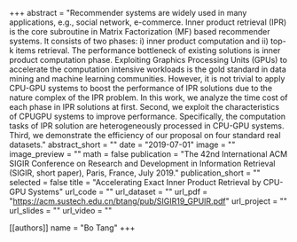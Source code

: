 +++
abstract = "Recommender systems are widely used in many applications, e.g., social network, e-commerce. Inner product retrieval (IPR) is the core subroutine in Matrix Factorization (MF) based recommender systems. It consists of two phases: i) inner product computation and ii) top-k items retrieval. The performance bottleneck of existing solutions is inner product computation phase. Exploiting Graphics Processing Units (GPUs) to accelerate the computation intensive workloads is the gold standard in data mining and machine learning communities. However, it is not trivial to apply CPU-GPU systems to boost the performance of IPR solutions due to the nature complex of the IPR problem. In this work, we analyze the time cost of each phase in IPR solutions at first. Second, we exploit the characteristics of CPUGPU systems to improve performance. Specifically, the computation tasks of IPR solution are heterogeneously processed in CPU-GPU systems. Third, we demonstrate the efficiency of our proposal on four standard real datasets."
abstract_short = ""
date = "2019-07-01"
image = ""
image_preview = ""
math = false
publication = "The 42nd International ACM SIGIR Conference on Research and Development in Information Retrieval (SIGIR, short paper), Paris, France, July 2019."
publication_short = ""
selected = false
title = "Accelerating Exact Inner Product Retrieval by CPU-GPU Systems"
url_code = ""
url_dataset = ""
url_pdf = "https://acm.sustech.edu.cn/btang/pub/SIGIR19_GPUIR.pdf"
url_project = ""
url_slides = ""
url_video = ""

[[authors]]
    name = "Bo Tang"
+++
